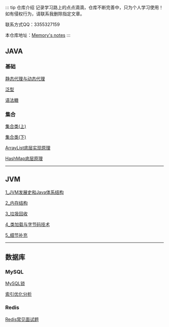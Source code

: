 ::: tip 仓库介绍
记录学习路上的点点滴滴，仓库不断完善中，只为个人学习使用！如有侵权行为，请联系我删除指定文章。

联系方式QQ：3355327159

本仓库地址：[Memory's notes](https://github.com/gyz296641164/memory)
:::

## JAVA

### 基础

[静态代理与动态代理](./JAVA/JAVASE/第15章-动态代理.md)

[泛型](./JAVA/JAVASE/第17章-泛型.md)

[语法糖](./JAVA/JAVASE/第20章-语法糖.md)

### 集合

[集合类(上)](./JAVA/JAVASE/第10章-集合类(上).md)

[集合类(下)](./JAVA/JAVASE/第10章-集合类(下).md)

[ArrayList底层实现原理](./JAVA/JAVA_Collection/01-ArrayList-source-code.md)

[HashMap底层原理](./JAVA/JAVA_Collection/02-HashMap-source-code.md)

---

## JVM

[1_JVM发展史和Java体系结构](./JVM/01-JVM-devlopment/README.md)

[2_内存结构](./JVM/02-JVM-memory/README.md)

[3_垃圾回收](./JVM/03-JVM-garbage-collection/README.md)

[4_类加载与字节码技术](./JVM/04-ClassLoader-ByteCode/README.md)

[5_细节补充](./JVM/05-JVM-detail-analyse/README.md)

---

## 数据库

### MySQL

[MySQL锁](./MySQL/01-random-mysql-notes/02-mysql-lock.md)

[索引优化分析](./MySQL/01-random-mysql-notes/03-mysql-index.md)

### Redis

[Redis常见面试题](./Redis/09-redis-interview.md)
